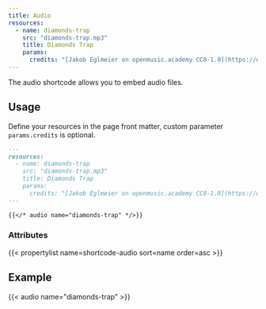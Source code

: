 ```yaml
---
title: Audio
resources:
  - name: diamonds-trap
    src: "diamonds-trap.mp3"
    title: Diamonds Trap
    params:
      credits: "[Jakob Eglmeier on openmusic.academy CC0-1.0](https://openmusic.academy/media-library/b9do2E2ZwVCfppyBf2yuej)"
---
```


The audio shortcode allows you to embed audio files.

## Usage

Define your resources in the page front matter, custom parameter `params.credits` is optional.

<!-- spellchecker-disable -->

```md
---
resources:
  - name: diamonds-trap
    src: "diamonds-trap.mp3"
    title: Diamonds Trap
    params:
      credits: "[Jakob Eglmeier on openmusic.academy CC0-1.0](https://openmusic.academy/media-library/b9do2E2ZwVCfppyBf2yuej)"
---

{{</* audio name="diamonds-trap" */>}}
```

### Attributes

<!-- prettier-ignore-start -->
<!-- spellchecker-disable -->
{{< propertylist name=shortcode-audio sort=name order=asc >}}
<!-- spellchecker-enable -->
<!-- prettier-ignore-end -->

<!-- spellchecker-enable -->

## Example

<!-- spellchecker-disable -->

{{< audio name="diamonds-trap" >}}

<!-- spellchecker-enable -->
